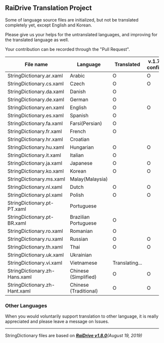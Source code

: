 ## RaiDrive Translation Project

Some of language source files are initialized, but not be translated completely yet, except English and Korean.

Please give us your helps for the untranslated languages, and improving for the translated language as well.

Your contribution can be recorded through the "Pull Request".

File name | Language | Translated | v.1.7.0 confirm | v.1.8.0 confirm |
----------|----------|------------|---------|--------|
StringDictionary.ar.xaml | Arabic | O | O | O |
StringDictionary.cs.xaml | Czech | O | O | O |
StringDictionary.da.xaml | Danish | O | | |
StringDictionary.de.xaml | German | O | | |
StringDictionary.en.xaml | English | O | O | O |
StringDictionary.es.xaml | Spanish | O | | |
StringDictionary.fa.xaml | Farsi(Persian) | O | | |
StringDictionary.fr.xaml | French | O | | |
StringDictionary.hr.xaml | Croatian |  |  | | 
StringDictionary.hu.xaml | Hungarian | O | O | O |
StringDictionary.it.xaml | Italian | O | | |
StringDictionary.ja.xaml | Japanese | O | O | O | 
StringDictionary.ko.xaml | Korean | O | O | O | 
StringDictionary.ms.xaml | Malay(Malaysia) | 
StringDictionary.nl.xaml | Dutch | O | O | O |
StringDictionary.pl.xaml | Polish | O | O | O |
StringDictionary.pt-PT.xaml | Portuguese |   | | |
StringDictionary.pt-BR.xaml | Brazilian Portuguese | O |  |  |
StringDictionary.ro.xaml | Romanian | O | | |
StringDictionary.ru.xaml | Russian | O | O | O | 
StringDictionary.th.xaml | Thai | O | O | O |
StringDictionary.uk.xaml | Ukrainian |  | | |
StringDictionary.vi.xaml | Vietnamese | Translating... | | |
StringDictionary.zh-Hans.xaml | Chinese (Simplified) | O | O | O |
StringDictionary.zh-Hant.xaml | Chinese (Traditional) | O | O | O |

### Other Languages 
When you would voluntarily support translation to other language, it is really appreciated and please leave a message on Issues. 

---
StringDictionary files are based on _[**RaiDrive v1.8.0**](https://www.raidrive.com/download/)(August 19, 2019)_
